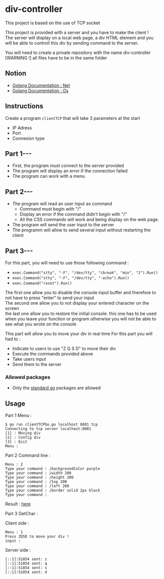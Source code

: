 # div-controller
This project is based on the use of TCP socket

This project is provided with a server and you have to make the client !  
The server will display on a local web page, a div HTML element and you will be able to controll this div by sending command to the server.

You will need to create a private repository with the name div-controller  
[WARNING !] all files have to be in the same folder

## Notion

* [Golang Documentation : Net](https://pkg.go.dev/net)
* [Golang Documentation : Os](https://pkg.go.dev/os)

## Instructions

Create a program `clientTCP` that will take 3 parameters at the start
* IP Adress
* Port
* Connexion type

## Part 1---
* First, the program must connect to the server provided
* The program will display an error if the connection failed
* The program can work with a menu

## Part 2---
* The program will read an user input as command
  * Command must begin with "/"
  * Display an error if the command didn't begin with "/"
  * All the CSS commands will work and being display on the web page.
* The program will send the user input to the server
* The programm will allow to send several input without restarting the client

## Part 3---
For this part, you will need to use those following command :  
* `exec.Command("stty", "-F", "/dev/tty", "cbreak", "min", "1").Run()`
* `exec.Command("stty", "-F", "/dev/tty", "-echo").Run()`
* `exec.Command("reset").Run()`

The first one allow you to disable the console input buffer and therefore to not have to press "enter" to send your input  
The second one allow you to not display your entered character on the screen  
the last one allow you to restore the initial console. this one has to be used when you leave your function or program otherwise you will not be able to see what you wrote on the console

This part will allow you to move your div in real time
For this part you will had to :
* Indicate to users to use "Z Q S D" to move their div
* Execute the commands provided above
* Take users input
* Send them to the server

### Allowed packages
* Only the [standard go](https://pkg.go.dev/std) packages are allowed

## Usage
Part 1 Menu :

    $ go run clientTCPGo.go localhost 8081 tcp
    Connecting to tcp server localhost:8081
    [1] : Moving div
    [2] : Config div
    [3] : Exit
    Menu :  

Part 2 Command line : 

    Menu : 2
    Type your command : /backgroundColor purple
    Type your command : /width 200
    Type your command : /height 200
    Type your command : /top 200
    Type your command : /left 200
    Type your command : /border solid 2px black
    Type your command :

Result : [here](https://i.imgur.com/ERBwGDW.png)

Part 3 GetChar : 

Client side :

    Menu : 1
    Press ZQSD to move your div !
    input :

Server side : 

    [::1]:51854 sent: z
    [::1]:51854 sent: q
    [::1]:51854 sent: s
    [::1]:51854 sent: d






    
